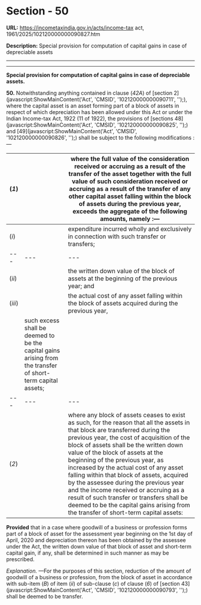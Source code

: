 # Section - 50

**URL:** https://incometaxindia.gov.in/acts/income-tax act, 1961/2025/102120000000090827.htm

**Description:** Special provision for computation of capital gains in case of depreciable assets

---

****

**Special provision for computation of capital gains in case of depreciable assets.**

**50.** Notwithstanding anything contained in clause (_42A_) of [section 2](javascript:ShowMainContent\('Act', 'CMSID', '102120000000090711', ''\);), where the capital asset is an asset forming part of a block of assets in respect of which depreciation has been allowed under this Act or under the Indian Income-tax Act, 1922 (11 of 1922), the provisions of [sections 48](javascript:ShowMainContent\('Act', 'CMSID', '102120000000090825', ''\);) and [49](javascript:ShowMainContent\('Act', 'CMSID', '102120000000090826', ''\);) shall be subject to the following modifications :—

(_1_)|  |  where the full value of the consideration received or accruing as a result of the transfer of the asset together with the full value of such consideration received or accruing as a result of the transfer of any other capital asset falling within the block of assets during the previous year, exceeds the aggregate of the following amounts, namely :—   
---|---|---  
(_i_)|  |  expenditure incurred wholly and exclusively in connection with such transfer or transfers;  
---|---|---  
(_ii_)|  |  the written down value of the block of assets at the beginning of the previous year; and  
(_iii_)|  |  the actual cost of any asset falling within the block of assets acquired during the previous year,  
|  |  such excess shall be deemed to be the capital gains arising from the transfer of short-term capital assets;  
---|---|---  
(_2_)|  |  where any block of assets ceases to exist as such, for the reason that all the assets in that block are transferred during the previous year, the cost of acquisition of the block of assets shall be the written down value of the block of assets at the beginning of the previous year, as increased by the actual cost of any asset falling within that block of assets, acquired by the assessee during the previous year and the income received or accruing as a result of such transfer or transfers shall be deemed to be the capital gains arising from the transfer of short-term capital assets:  
  
**Provided** that in a case where goodwill of a business or profession forms part of a block of asset for the assessment year beginning on the 1st day of April, 2020 and depreciation thereon has been obtained by the assessee under the Act, the written down value of that block of asset and short-term capital gain, if any, shall be determined in such manner as may be prescribed.

_Explanation._ —For the purposes of this section, reduction of the amount of goodwill of a business or profession, from the block of asset in accordance with sub-item (_B_) of item (_ii_) of sub-clause (_c_) of clause (_6_) of [section 43](javascript:ShowMainContent\('Act', 'CMSID', '102120000000090793', ''\);) shall be deemed to be transfer.